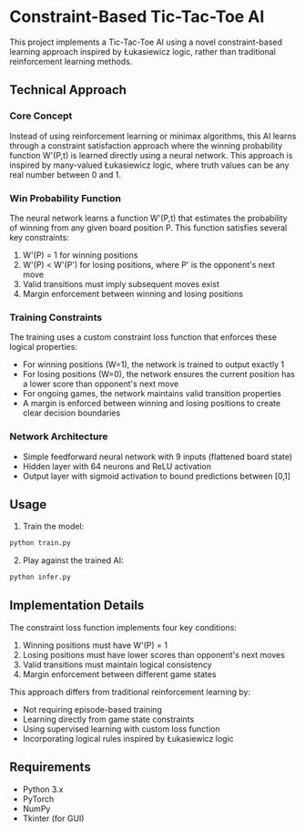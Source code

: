 # Constraint-Based Tic-Tac-Toe AI

This project implements a Tic-Tac-Toe AI using a novel constraint-based learning approach inspired by Łukasiewicz logic, rather than traditional reinforcement learning methods.

## Technical Approach

### Core Concept
Instead of using reinforcement learning or minimax algorithms, this AI learns through a constraint satisfaction approach where the winning probability function W'(P,t) is learned directly using a neural network. This approach is inspired by many-valued Łukasiewicz logic, where truth values can be any real number between 0 and 1.

### Win Probability Function
The neural network learns a function W'(P,t) that estimates the probability of winning from any given board position P. This function satisfies several key constraints:

1. W'(P) = 1 for winning positions
2. W'(P) < W'(P') for losing positions, where P' is the opponent's next move
3. Valid transitions must imply subsequent moves exist
4. Margin enforcement between winning and losing positions

### Training Constraints
The training uses a custom constraint loss function that enforces these logical properties:

- For winning positions (W=1), the network is trained to output exactly 1
- For losing positions (W=0), the network ensures the current position has a lower score than opponent's next move
- For ongoing games, the network maintains valid transition properties
- A margin is enforced between winning and losing positions to create clear decision boundaries

### Network Architecture
- Simple feedforward neural network with 9 inputs (flattened board state)
- Hidden layer with 64 neurons and ReLU activation
- Output layer with sigmoid activation to bound predictions between [0,1]

## Usage

1. Train the model:
```bash
python train.py
```

2. Play against the trained AI:
```bash
python infer.py
```

## Implementation Details

The constraint loss function implements four key conditions:
1. Winning positions must have W'(P) = 1
2. Losing positions must have lower scores than opponent's next moves
3. Valid transitions must maintain logical consistency
4. Margin enforcement between different game states

This approach differs from traditional reinforcement learning by:
- Not requiring episode-based training
- Learning directly from game state constraints
- Using supervised learning with custom loss function
- Incorporating logical rules inspired by Łukasiewicz logic

## Requirements
- Python 3.x
- PyTorch
- NumPy
- Tkinter (for GUI)